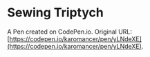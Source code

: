 # Sewing Triptych

A Pen created on CodePen.io. Original URL: [https://codepen.io/karomancer/pen/yLNdeXE](https://codepen.io/karomancer/pen/yLNdeXE).

